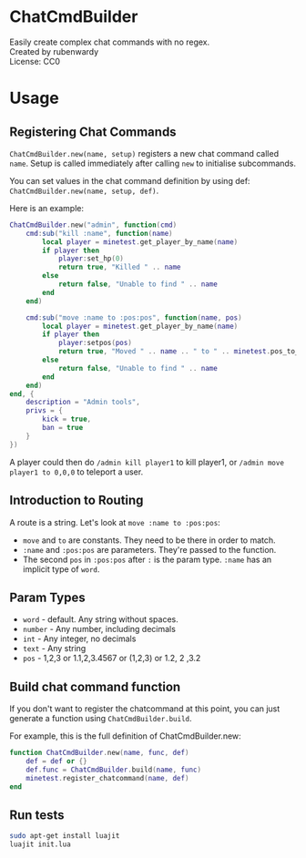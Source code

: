 # ChatCmdBuilder

Easily create complex chat commands with no regex.  
Created by rubenwardy  
License: CC0

# Usage

## Registering Chat Commands

`ChatCmdBuilder.new(name, setup)` registers a new chat command called `name`.
Setup is called immediately after calling `new` to initialise subcommands.

You can set values in the chat command definition by using def:
`ChatCmdBuilder.new(name, setup, def)`.

Here is an example:

```Lua
ChatCmdBuilder.new("admin", function(cmd)
	cmd:sub("kill :name", function(name)
		local player = minetest.get_player_by_name(name)
		if player then
			player:set_hp(0)
			return true, "Killed " .. name
		else
			return false, "Unable to find " .. name
		end
	end)

	cmd:sub("move :name to :pos:pos", function(name, pos)
		local player = minetest.get_player_by_name(name)
		if player then
			player:setpos(pos)
			return true, "Moved " .. name .. " to " .. minetest.pos_to_string(pos)
		else
			return false, "Unable to find " .. name
		end
	end)
end, {
	description = "Admin tools",
	privs = {
		kick = true,
		ban = true
	}
})
```

A player could then do `/admin kill player1` to kill player1,
or `/admin move player1 to 0,0,0` to teleport a user.

## Introduction to Routing

A route is a string. Let's look at `move :name to :pos:pos`:

* `move` and `to` are constants. They need to be there in order to match.
* `:name` and `:pos:pos` are parameters. They're passed to the function.
* The second `pos` in `:pos:pos` after `:` is the param type. `:name` has an implicit
  type of `word`.

## Param Types

* `word` - default. Any string without spaces.
* `number` - Any number, including decimals
* `int` - Any integer, no decimals
* `text` - Any string
* `pos` - 1,2,3 or 1.1,2,3.4567 or (1,2,3) or 1.2, 2 ,3.2

## Build chat command function

If you don't want to register the chatcommand at this point, you can just generate
a function using `ChatCmdBuilder.build`.

For example, this is the full definition of ChatCmdBuilder.new:

```Lua
function ChatCmdBuilder.new(name, func, def)
	def = def or {}
	def.func = ChatCmdBuilder.build(name, func)
	minetest.register_chatcommand(name, def)
end
```

## Run tests

```Bash
sudo apt-get install luajit
luajit init.lua
```
